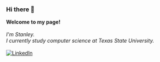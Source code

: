 ### Hi there 👋
<p align="left">
    <b>Welcome to my page!</b><br><br>
    <i>
        I'm Stanley.<br>
        I currently study computer science at Texas State University.<br>
    </i><br>
  <a href="https://www.linkedin.com/in/stanley-nwajiaku-a05aa121a">
        <img src="https://img.shields.io/badge/LinkedIn-blue?style=flat-square&logo=linkedin" alt="LinkedIn">
    </a>
<!--
**Stanliberty/Stanliberty** is a ✨ _special_ ✨ repository because its `README.md` (this file) appears on your GitHub profile.

Here are some ideas to get you started:

- 🔭 I’m currently working on ...
- 🌱 I’m currently learning ...
- 👯 I’m looking to collaborate on ...
- 🤔 I’m looking for help with ...
- 💬 Ask me about ...
- 📫 How to reach me: ...
- 😄 Pronouns: ...
- ⚡ Fun fact: ...
-->
